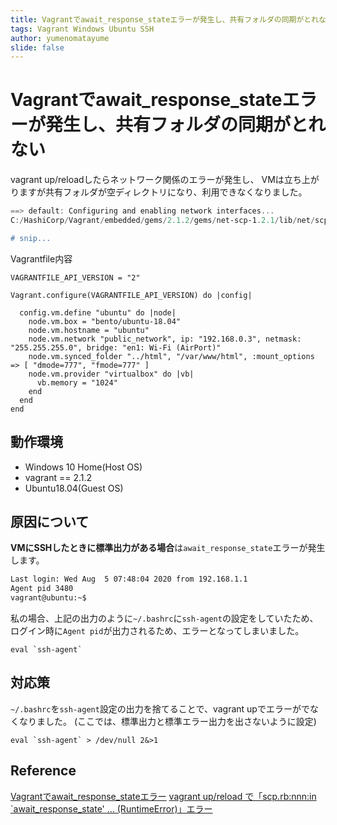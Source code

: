 ```yaml
---
title: Vagrantでawait_response_stateエラーが発生し、共有フォルダの同期がとれない
tags: Vagrant Windows Ubuntu SSH
author: yumenomatayume
slide: false
---
```

# Vagrantでawait_response_stateエラーが発生し、共有フォルダの同期がとれない

vagrant up/reloadしたらネットワーク関係のエラーが発生し、
VMは立ち上がりますが共有フォルダが空ディレクトリになり、利用できなくなりました。

```powershell
==> default: Configuring and enabling network interfaces...
C:/HashiCorp/Vagrant/embedded/gems/2.1.2/gems/net-scp-1.2.1/lib/net/scp.rb:398:in `await_response_state': Agent pid 1839 (RuntimeError)

# snip...
```

Vagrantfile内容

```ruby:Vagrantfile
VAGRANTFILE_API_VERSION = "2"

Vagrant.configure(VAGRANTFILE_API_VERSION) do |config|
  
  config.vm.define "ubuntu" do |node|
    node.vm.box = "bento/ubuntu-18.04"
    node.vm.hostname = "ubuntu"
    node.vm.network "public_network", ip: "192.168.0.3", netmask: "255.255.255.0", bridge: "en1: Wi-Fi (AirPort)"
    node.vm.synced_folder "../html", "/var/www/html", :mount_options => [ "dmode=777", "fmode=777" ]
    node.vm.provider "virtualbox" do |vb|
      vb.memory = "1024"
    end
  end
end
```

## 動作環境

- Windows 10 Home(Host OS)
- vagrant == 2.1.2
- Ubuntu18.04(Guest OS)

## 原因について

**VMにSSHしたときに標準出力がある場合**は`await_response_state`エラーが発生します。

```bash
Last login: Wed Aug  5 07:48:04 2020 from 192.168.1.1
Agent pid 3480
vagrant@ubuntu:~$
```

私の場合、上記の出力のように`~/.bashrc`に`ssh-agent`の設定をしていたため、
ログイン時に`Agent pid`が出力されるため、エラーとなってしまいました。

```bash:~/.bashrc
eval `ssh-agent`
```

## 対応策

`~/.bashrc`を`ssh-agent`設定の出力を捨てることで、vagrant upでエラーがでなくなりました。
(ここでは、標準出力と標準エラー出力を出さないように設定)

```bash:~/.bashrc
eval `ssh-agent` > /dev/null 2&>1
```

## Reference

[Vagrantでawait_response_stateエラー](https://blog.freedom-man.com/vagrant-await_response_state)
[vagrant up/reload で「scp.rb:nnn:in `await_response_state' ... (RuntimeError)」エラー](http://les-r-pan.hatenablog.jp/entry/2017/09/04/105455)

